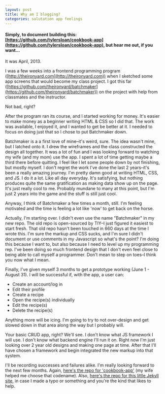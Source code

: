 ```yaml
---
layout: post
title: Why am I blogging?
categories: salutation app feelings
---
```


#### Simply, to document building this: [https://github.com/tylersloan/cookbook-app](https://github.com/tylersloan/cookbook-app), but hear me out, if you want...


It was April, 2013.

I was a few weeks into a frontend programming program ([http://theironyard.com](http://theironyard.com)) when I sketched some app screens that would become my class project. I got this far ([https://github.com/theironyard/batchmaker](https://github.com/theironyard/batchmaker)) on the project with help from classmates and the instructor.

Not bad, right?

After the program ran its course, and I started working for money. It's easier to make money as a beginner writing HTML & CSS so I did that. The work was available, I enjoyed it, and I wanted to get be better at it. I needed to focus on doing just that so I chose to put Batchmaker down.

Batchmaker is a a first love of mine–it's weird, sure. The idea wasn't mine, but I latched onto it. I drew the wireframes and the class constructed the design all together. It was a lot of fun and I was looking forward to watching my wife (and my mom) use the app. I spent a lot of time getting maybe a third there before quitting. I feel like I let some people down by not finishing, but mostly myself. I don't regret the work I've done the last 2 years–it's been a really amazing journey. I'm pretty damn good at writing HTML, CSS, and JS. I do it a lot. Like all day everyday. It's satisfying, but nothing produces quite the same gratification as making data show up on the page. It's just really cool to me. Probably mundane to many at this point, but I'm just 2 years into the game and the stuff is still just cool.

Anyway, I think of Batchmaker a few times a month, still. I'm feeling motivated and the time is feeling a lot like 'now' to get back on the horse. 

Actually, I'm starting over. I didn't even use the name "Batchmaker" in my new repo. The old repo is open-sourced by TIY–I just figured it easiest to start fresh. That old repo hasn't been touched in 660 days at the time I wrote this. I'm sure the markup and CSS sucks, and I'm sure I didn't document or use comments in my Javascript so what's the point? I'm doing this because I want to, but also because I need to level up my programming rep. I've been doing so much frontend design that I don't even feel close to being able to call myself a programmer. Don't mean to step on toes–I think you now what I mean.

Finally, I've given myself 3 months to get a prototype working (June 1 - August 31). I will be successful if, with the app, a user can:
  
+ Create an account/log in
+ Edit their profile
+ Create a recipe
+ Open the recipe(s) individually
+ Edit the recipe(s)
+ Delete the recipe(s)

Anything more will be icing. I'm going to try to not over-design and get slowed down in that area along the way but I probably will.

Your basic CRUD app, right? We'll see. I don't know what JS framework I will use. I don't know what backend engine I'll run it on. Right now I'm just looking over 2 year old designs and making one page at time. After that I'll have chosen a framework and begin integrated the new markup into that system. 

I'll be recording successes and failures alike. I'm really looking forward to the next few months. Again, [here's the repo for 'cookbook-app'](https://github.com/tylersloan/cookbook-app) (my wife helped me choose that codename). Also, [here's the repo for this little Jekyll site](https://github.com/tylersloan/tyler-works), in case I made a typo or something and you're the kind that likes to help.
